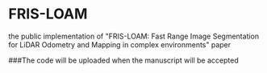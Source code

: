 # FRIS-LOAM
the public implementation of "FRIS-LOAM: Fast Range Image Segmentation for LiDAR Odometry and Mapping in complex environments" paper

###The code will be uploaded when the manuscript will be accepted

